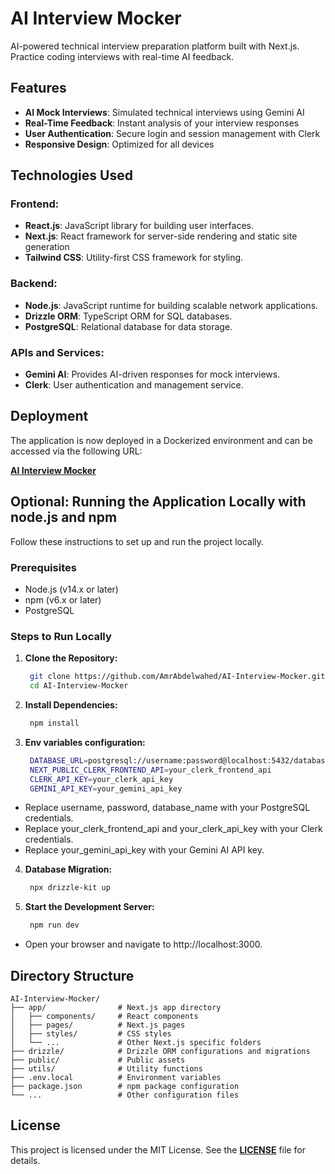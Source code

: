 # AI Interview Mocker

AI-powered technical interview preparation platform built with Next.js. Practice coding interviews with real-time AI feedback.

## Features
- **AI Mock Interviews**: Simulated technical interviews using Gemini AI
- **Real-Time Feedback**: Instant analysis of your interview responses
- **User Authentication**: Secure login and session management with Clerk
- **Responsive Design**: Optimized for all devices

## Technologies Used

### Frontend:

- **React.js**: JavaScript library for building user interfaces.
- **Next.js**:  React framework for server-side rendering and static site generation
- **Tailwind CSS**: Utility-first CSS framework for styling.

### Backend:

- **Node.js**: JavaScript runtime for building scalable network applications.
- **Drizzle ORM**:  TypeScript ORM for SQL databases.
- **PostgreSQL**: Relational database for data storage.

### APIs and Services:

- **Gemini AI**: Provides AI-driven responses for mock interviews.
- **Clerk**:  User authentication and management service.

## Deployment

The application is now deployed in a Dockerized environment and can be accessed via the following URL:


**[AI Interview Mocker](https://ai-interview-mocker-amrabdelwaheds-projects.vercel.app/)**


## Optional: Running the Application Locally with node.js and npm

Follow these instructions to set up and run the project locally.

### Prerequisites
- Node.js (v14.x or later)
- npm (v6.x or later)
- PostgreSQL

### Steps to Run Locally

1. **Clone the Repository:**
   ```bash
    git clone https://github.com/AmrAbdelwahed/AI-Interview-Mocker.git
    cd AI-Interview-Mocker
    ```

2. **Install Dependencies:**
   ```bash
    npm install
    ```

3. **Env variables configuration:**
   ```bash
    DATABASE_URL=postgresql://username:password@localhost:5432/database_name
    NEXT_PUBLIC_CLERK_FRONTEND_API=your_clerk_frontend_api
    CLERK_API_KEY=your_clerk_api_key
    GEMINI_API_KEY=your_gemini_api_key
    ```

- Replace username, password, database_name with your PostgreSQL credentials.
- Replace your_clerk_frontend_api and your_clerk_api_key with your Clerk credentials.
- Replace your_gemini_api_key with your Gemini AI API key.

4. **Database Migration:** 
   ```bash
    npx drizzle-kit up
    ```

5. **Start the Development Server:**
   ```bash
    npm run dev
    ```
- Open your browser and navigate to http://localhost:3000.

## Directory Structure
    AI-Interview-Mocker/
    ├── app/                # Next.js app directory
    │   ├── components/     # React components
    │   ├── pages/          # Next.js pages
    │   ├── styles/         # CSS styles
    │   └── ...             # Other Next.js specific folders
    ├── drizzle/            # Drizzle ORM configurations and migrations
    ├── public/             # Public assets
    ├── utils/              # Utility functions
    ├── .env.local          # Environment variables
    ├── package.json        # npm package configuration
    └── ...                 # Other configuration files
## License

This project is licensed under the MIT License. See the **[LICENSE](https://github.com/AmrAbdelwahed/AI-Interview-Mocker/blob/main/LICENSE)** file for details.